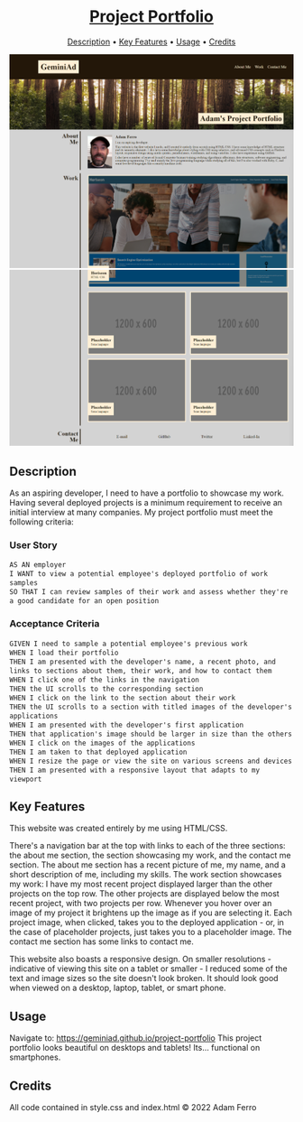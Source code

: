 <h1 align="center">
  <a href="https://geminiad.github.io/project-portfolio" target="_blank">Project Portfolio</a>
  <br>
</h1>

<p align="center">
  <a href="#description">Description</a> •
  <a href="#key-features">Key Features</a> •
  <a href="#usage">Usage</a> •
  <a href="#credits">Credits</a>
</p>

![website screenshot top](assets/images/project-portfolio-screenshot-upper.png)
![website screenshot bottom](assets/images/project-portfolio-screenshot-lower.png)

## Description 
As an aspiring developer, I need to have a portfolio to showcase my work. Having several deployed projects is a minimum requirement to receive an initial interview at many companies. My project portfolio must meet the following criteria:

### User Story
```
AS AN employer
I WANT to view a potential employee's deployed portfolio of work samples
SO THAT I can review samples of their work and assess whether they're a good candidate for an open position
```

### Acceptance Criteria
```
GIVEN I need to sample a potential employee's previous work
WHEN I load their portfolio
THEN I am presented with the developer's name, a recent photo, and links to sections about them, their work, and how to contact them
WHEN I click one of the links in the navigation
THEN the UI scrolls to the corresponding section
WHEN I click on the link to the section about their work
THEN the UI scrolls to a section with titled images of the developer's applications
WHEN I am presented with the developer's first application
THEN that application's image should be larger in size than the others
WHEN I click on the images of the applications
THEN I am taken to that deployed application
WHEN I resize the page or view the site on various screens and devices
THEN I am presented with a responsive layout that adapts to my viewport
```

## Key Features
This website was created entirely by me using HTML/CSS.

There's a navigation bar at the top with links to each of the three sections: the about me section, the section showcasing my work, and the contact 
me section. The about me section has a recent picture of me, my name, and a short description of me, including my skills. The work section showcases my work: I have my most recent project displayed larger than the other projects on the top row. The other projects are displayed below the most recent project, with two projects per row. Whenever you hover over an image of my project it brightens up the image as if you are selecting it. Each project image, when clicked, takes you to the deployed application - or, in the case of placeholder projects, just takes you to a placeholder image. The contact me section has some links to contact me.

This website also boasts a responsive design. On smaller resolutions - indicative of viewing this site on a tablet or smaller - I reduced some of the text and image sizes so the site doesn't look broken. It should look good when viewed on a desktop, laptop, tablet, or smart phone.

## Usage 
Navigate to:
<a href="https://geminiad.github.io/project-portfolio" target="_blank">https://geminiad.github.io/project-portfolio</a>
This project portfolio looks beautiful on desktops and tablets!
Its... functional on smartphones.

## Credits
All code contained in style.css and index.html
© 2022 Adam Ferro